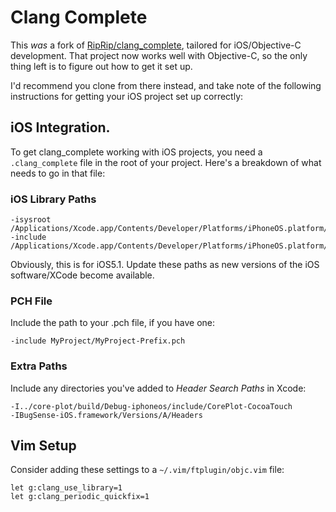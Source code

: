 # Clang Complete 

This *was* a fork of [RipRip/clang_complete](https://github.com/Rip-Rip/clang_complete), tailored for
iOS/Objective-C development. That project now works well with Objective-C, so
the only thing left is to figure out how to get it set up.

I'd recommend you clone from there instead, and take note of the following
instructions for getting your iOS project set up correctly:

## iOS Integration.

To get clang_complete working with iOS projects, you need a `.clang_complete`
file in the root of your project. Here's a breakdown of what needs to go in that
file:

### iOS Library Paths

    -isysroot /Applications/Xcode.app/Contents/Developer/Platforms/iPhoneOS.platform/Developer/SDKs/iPhoneOS5.1.sdk
    -include /Applications/Xcode.app/Contents/Developer/Platforms/iPhoneOS.platform/Developer/SDKs/iPhoneOS5.1.sdk/usr/include/TargetConditionals.h

Obviously, this is for iOS5.1. Update these paths as new versions of the iOS
software/XCode become available.

### PCH File

Include the path to your .pch file, if you have one:

    -include MyProject/MyProject-Prefix.pch

### Extra Paths

Include any directories you've added to *Header Search Paths* in Xcode:

    -I../core-plot/build/Debug-iphoneos/include/CorePlot-CocoaTouch
    -IBugSense-iOS.framework/Versions/A/Headers

## Vim Setup

Consider adding these settings to a `~/.vim/ftplugin/objc.vim` file:

```vim
let g:clang_use_library=1
let g:clang_periodic_quickfix=1
```
